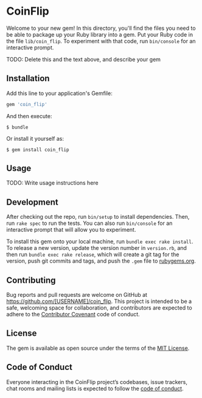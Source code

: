 # CoinFlip

Welcome to your new gem! In this directory, you'll find the files you need to be able to package up your Ruby library into a gem. Put your Ruby code in the file `lib/coin_flip`. To experiment with that code, run `bin/console` for an interactive prompt.

TODO: Delete this and the text above, and describe your gem

## Installation

Add this line to your application's Gemfile:

```ruby
gem 'coin_flip'
```

And then execute:

    $ bundle

Or install it yourself as:

    $ gem install coin_flip

## Usage

TODO: Write usage instructions here

## Development

After checking out the repo, run `bin/setup` to install dependencies. Then, run `rake spec` to run the tests. You can also run `bin/console` for an interactive prompt that will allow you to experiment.

To install this gem onto your local machine, run `bundle exec rake install`. To release a new version, update the version number in `version.rb`, and then run `bundle exec rake release`, which will create a git tag for the version, push git commits and tags, and push the `.gem` file to [rubygems.org](https://rubygems.org).

## Contributing

Bug reports and pull requests are welcome on GitHub at https://github.com/[USERNAME]/coin_flip. This project is intended to be a safe, welcoming space for collaboration, and contributors are expected to adhere to the [Contributor Covenant](http://contributor-covenant.org) code of conduct.

## License

The gem is available as open source under the terms of the [MIT License](https://opensource.org/licenses/MIT).

## Code of Conduct

Everyone interacting in the CoinFlip project’s codebases, issue trackers, chat rooms and mailing lists is expected to follow the [code of conduct](https://github.com/[USERNAME]/coin_flip/blob/master/CODE_OF_CONDUCT.md).

